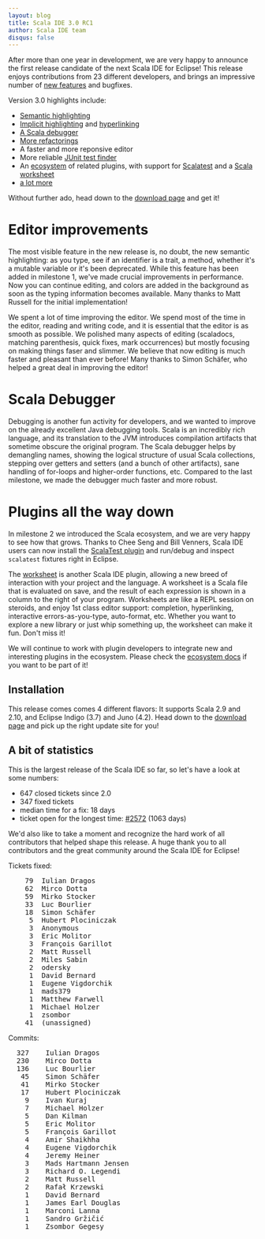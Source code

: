 ```yaml
---
layout: blog
title: Scala IDE 3.0 RC1
author: Scala IDE team
disqus: false
---
```


After more than one year in development, we are very happy to announce the first release candidate of the next
Scala IDE for Eclipse! This release enjoys contributions from 23 different developers, and brings
an impressive number of [new features][helium-docs] and bugfixes.

Version 3.0 highlights include:

* [Semantic highlighting][sem-high]
* [Implicit highlighting][impl-high] and [hyperlinking][impl-hyper]
* [A Scala debugger][debugger]
* [More refactorings][new-refactor]
* A faster and more reponsive editor
* More reliable [JUnit test finder][junit-finder]
* An [ecosystem][ecosystem] of related plugins, with support for [Scalatest][scalatest] and a [Scala worksheet][scala-worksheet]
* [a lot more][changelog]

Without further ado, head down to the [download page][download] and get it!

# Editor improvements

The most visible feature in the new release is, no doubt, the new semantic highlighting: as you type, 
see if an identifier is a trait, a method, whether it's a mutable variable or it's been deprecated. While
this feature has been added in milestone 1, we've made crucial improvements in performance. Now you can
continue editing, and colors are added in the background as soon as the typing information becomes available.
Many thanks to Matt Russell for the initial implementation!

We spent a lot of time improving the editor. We spend most of the time in the editor, reading and writing code,
and it is essential that the editor is as smooth as possible. We polished many aspects of editing (scaladocs,
matching parenthesis, quick fixes, mark occurrences) but mostly focusing on making things faser and slimmer.
We believe that now editing is much faster and pleasant than ever before! Many thanks to Simon Schäfer, who
helped a great deal in improving the editor!

# Scala Debugger

Debugging is another fun activity for developers, and we wanted to improve on the already excellent Java debugging tools. Scala is
an incredibly rich language, and its translation to the JVM introduces compilation artifacts that sometime obscure
the original program. The Scala debugger helps by demangling names, showing the logical structure of usual Scala
collections, stepping over getters and setters (and a bunch of other artifacts), sane handling of for-loops and 
higher-order functions, etc. Compared to the last milestone, we made the debugger much faster and more robust.

# Plugins all the way down

In milestone 2 we introduced the Scala ecosystem, and we are very happy to see how that grows. Thanks to Chee Seng and
Bill Venners, Scala IDE users can now install the [ScalaTest plugin][scalatest] and run/debug and inspect `scalatest` fixtures
right in Eclipse.

The [worksheet][scala-worksheet] is another Scala IDE plugin, allowing a new breed of interaction with your project and the language.
A worksheet is a Scala file that is evaluated on save, and the result of each expression is shown in a column to the right of your program. Worksheets are like a REPL session on steroids, and enjoy 1st class editor support: completion, hyperlinking, interactive errors-as-you-type, auto-format, etc. Whether you want to explore a new library or just whip something up, the worksheet can make it fun. Don't miss it!

We will continue to work with plugin developers to integrate new and interesting plugins in the ecosystem. Please check the
[ecosystem docs][ecosystem] if you want to be part of it!

## Installation

This release comes comes 4 different flavors: It supports Scala 2.9 and 2.10, and Eclipse Indigo (3.7) and Juno (4.2).
Head down to the [download page][download] and pick up the right update site for you!


## A bit of statistics

This is the largest release of the Scala IDE so far, so let's have a look at some numbers:

* 647 closed tickets since 2.0
* 347 fixed tickets
* median time for a fix: 18 days
* ticket open for the longest time: [#2572](https://scala-ide-portfolio.assembla.com/spaces/scala-ide/tickets/2572) (1063 days)

We'd also like to take a moment and recognize the hard work of all contributors that helped shape this release. A huge thank you to all contributors and the great community around the Scala IDE for Eclipse!

Tickets fixed:

<pre>
    79	Iulian Dragos
    62	Mirco Dotta
    59	Mirko Stocker
    33	Luc Bourlier
    18	Simon Schäfer
     5	Hubert Plociniczak
     3	Anonymous
     3	Eric Molitor
     3	François Garillot
     2	Matt Russell
     2	Miles Sabin
     2	odersky
     1	David Bernard
     1	Eugene Vigdorchik
     1	mads379
     1	Matthew Farwell
     1	Michael Holzer
     1	zsombor
    41	(unassigned)
</pre>

Commits:

<pre>
  327	 Iulian Dragos
  230	 Mirco Dotta
  136	 Luc Bourlier
   45	 Simon Schäfer
   41	 Mirko Stocker
   17	 Hubert Plociniczak
    9	 Ivan Kuraj
    7	 Michael Holzer
    5	 Dan Kilman
    5	 Eric Molitor
    5	 François Garillot
    4	 Amir Shaikhha
    4	 Eugene Vigdorchik
    4	 Jeremy Heiner
    3	 Mads Hartmann Jensen
    3	 Richard O. Legendi
    2	 Matt Russell
    2	 Rafał Krzewski
    1	 David Bernard
    1	 James Earl Douglas
    1	 Marconi Lanna
    1	 Sandro Gržičić
    1	 Zsombor Gegesy
</pre>


[final-notes]: http://www.scala-lang.org/node/27499
[indigo-update-site]: http://download.scala-ide.org/sdk/e37/scala29/dev/site/
[juno-update-site]: http://download.scala-ide.org/sdk/e38/scala29/dev/site/
[sem-high]: http://scala-ide.org/docs/helium/features/semantic-highlighting/index.html
[impl-high]: http://scala-ide.org/docs/helium/features/implicit-highlighting/index.html
[impl-hyper]: http://scala-ide.org/docs/helium/features/implicit-hyperlinking/index.html
[debugger]: http://scala-ide.org/docs/helium/features/scaladebugger/index.html
[new-refactor]: http://scala-ide.org/docs/helium/features/new-refactoring/index.html
[junit-finder]: http://scala-ide.org/docs/helium/features/test-finder/index.html
[ecosystem]: https://github.com/scala-ide/ecosystem/wiki
[scalatest]: http://www.scalatest.org/user_guide/using_scalatest_with_eclipse
[scala-worksheet]: https://github.com/scala-ide/scala-worksheet/wiki/Getting-Started
[changelog]: http://scala-ide.org/docs/changelog.html
[download]: http://scala-ide.org/download/milestone.html
[helium-docs]: http://scala-ide.org/docs/helium/index.html
